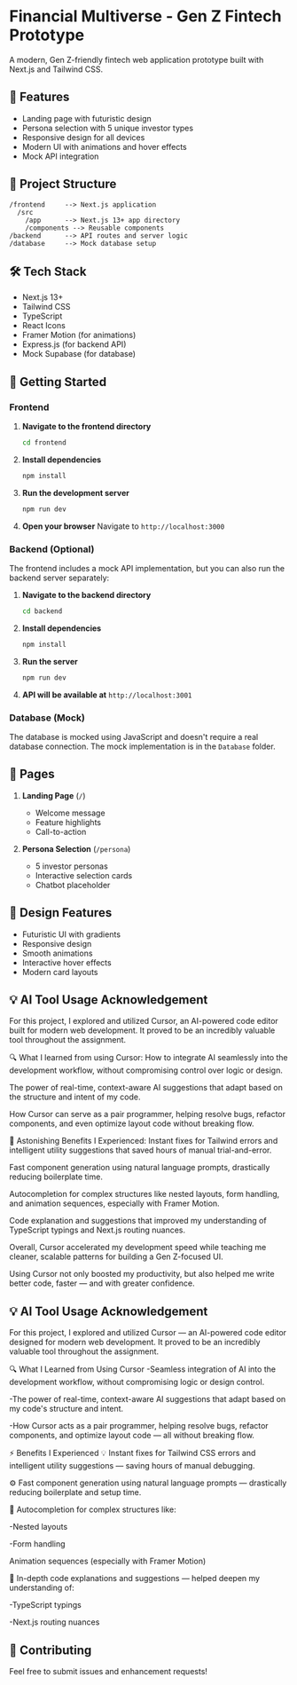 # Financial Multiverse - Gen Z Fintech Prototype

A modern, Gen Z-friendly fintech web application prototype built with Next.js and Tailwind CSS.

## 🚀 Features

- Landing page with futuristic design
- Persona selection with 5 unique investor types
- Responsive design for all devices
- Modern UI with animations and hover effects
- Mock API integration

## 📁 Project Structure

```
/frontend     --> Next.js application
  /src
    /app      --> Next.js 13+ app directory
    /components --> Reusable components
/backend      --> API routes and server logic
/database     --> Mock database setup
```

## 🛠️ Tech Stack

- Next.js 13+
- Tailwind CSS
- TypeScript
- React Icons
- Framer Motion (for animations)
- Express.js (for backend API)
- Mock Supabase (for database)

## 🚀 Getting Started

### Frontend

1. **Navigate to the frontend directory**

   ```bash
   cd frontend
   ```

2. **Install dependencies**

   ```bash
   npm install
   ```

3. **Run the development server**

   ```bash
   npm run dev
   ```

4. **Open your browser**
   Navigate to `http://localhost:3000`

### Backend (Optional)

The frontend includes a mock API implementation, but you can also run the backend server separately:

1. **Navigate to the backend directory**

   ```bash
   cd backend
   ```

2. **Install dependencies**

   ```bash
   npm install
   ```

3. **Run the server**

   ```bash
   npm run dev
   ```

4. **API will be available at**
   `http://localhost:3001`

### Database (Mock)

The database is mocked using JavaScript and doesn't require a real database connection. The mock implementation is in the `Database` folder.

## 📱 Pages

1. **Landing Page** (`/`)

   - Welcome message
   - Feature highlights
   - Call-to-action

2. **Persona Selection** (`/persona`)
   - 5 investor personas
   - Interactive selection cards
   - Chatbot placeholder

## 🎨 Design Features

- Futuristic UI with gradients
- Responsive design
- Smooth animations
- Interactive hover effects
- Modern card layouts

## 💡 AI Tool Usage Acknowledgement
For this project, I explored and utilized Cursor, an AI-powered code editor built for modern web development. It proved to be an incredibly valuable tool throughout the assignment.

🔍 What I learned from using Cursor:
How to integrate AI seamlessly into the development workflow, without compromising control over logic or design.

The power of real-time, context-aware AI suggestions that adapt based on the structure and intent of my code.

How Cursor can serve as a pair programmer, helping resolve bugs, refactor components, and even optimize layout code without breaking flow.

🚀 Astonishing Benefits I Experienced:
Instant fixes for Tailwind errors and intelligent utility suggestions that saved hours of manual trial-and-error.

Fast component generation using natural language prompts, drastically reducing boilerplate time.

Autocompletion for complex structures like nested layouts, form handling, and animation sequences, especially with Framer Motion.

Code explanation and suggestions that improved my understanding of TypeScript typings and Next.js routing nuances.

Overall, Cursor accelerated my development speed while teaching me cleaner, scalable patterns for building a Gen Z-focused UI.

Using Cursor not only boosted my productivity, but also helped me write better code, faster — and with greater confidence.



## 💡 AI Tool Usage Acknowledgement
For this project, I explored and utilized Cursor — an AI-powered code editor designed for modern web development. It proved to be an incredibly valuable tool throughout the assignment.

🔍 What I Learned from Using Cursor
-Seamless integration of AI into the development workflow, without compromising logic or design control.

-The power of real-time, context-aware AI suggestions that adapt based on my code's structure and intent.

-How Cursor acts as a pair programmer, helping resolve bugs, refactor components, and optimize layout code — all without breaking flow.

⚡️ Benefits I Experienced
💡 Instant fixes for Tailwind CSS errors and intelligent utility suggestions — saving hours of manual debugging.

⚙️ Fast component generation using natural language prompts — drastically reducing boilerplate and setup time.

🧩 Autocompletion for complex structures like:

-Nested layouts

-Form handling

Animation sequences (especially with Framer Motion)

📘 In-depth code explanations and suggestions — helped deepen my understanding of:

-TypeScript typings

-Next.js routing nuances
## 🤝 Contributing

Feel free to submit issues and enhancement requests!
